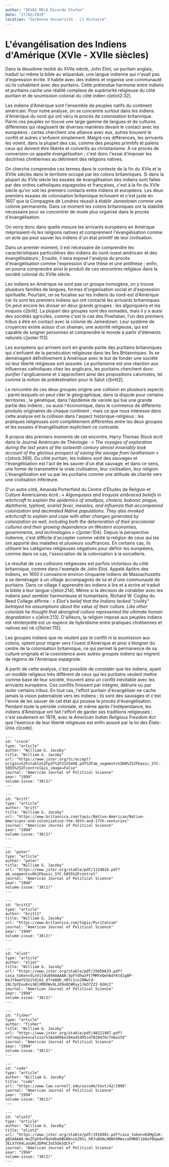 ```yaml
---
author: "DEVAI MELO Ricardo Stefan"
date: "27/02/2020"
location: "Sorbonne Université - L1 Histoire"
---
```


# L'évangélisation des Indiens d'Amérique (XVIe - XVIIe siècles)

Dans la deuxième moitié du XVIIe siècle, John Eliot, un puritain anglais, traduit lui même la bible au wôpanâak, une langue indienne qui n'avait pas d'expression écrite. Il habite avec des indiens et organise une communauté où ils cohabitent avec des puritains. Cette prétendue harmonie entre indiens et puritains cache une réalité complexe de supériorité religieuse du côté puritain et de soumission colonial du côté indien c[eliot2:32].

Les indiens d'Amérique sont l'ensemble de peuples natifs du continent américain. Pour notre analyse, on se concentre surtout dans les indiens d'Amérique du nord qui ont vécu le procès de colonisation britannique. Parmi ces peuples on trouve une large gamme de langues et de cultures différentes qui réagissent de diverses manières devant le contact avec les européens : certes cherchent une alliance avec eux, autres trouvent le conflit et autres s'enfuient simplement. Malgré ces différences, les arrivants les voient, dans la plupart des cas, comme des peuples primitifs et païens ceux qui doivent être libérés et convertis au christianisme. À ce procès de conversion on appelle *évangélisation* ; c'est donc l'essai d'imposer les doctrines chrétiennes au détriment des religions natives.

On cherche comprendre ces termes dans le contexte de la fin du XVIe et le XVIIe siècles dans le territoire occupé par les colons britanniques. Si dans la plupart du XVIe siècle les essaies de évangélisation des indiens sont faites par des ordres catholiques espagnoles et françaises, c'est à la fin du XVIe siècle qu'on voit les premiers contacts entre indiens et européens. Les deux premiers essaies de colonisation britannique échouent et c'est juste en 1607 que la Compagnie de Londres réussit à établir Jamestown comme une colonie permanente. Dans ce moment les colons britanniques ont la stabilité nécessaire pour se concentrer de mode plus organisé dans le procès d'évangélisation.

On verra donc dans quelle mesure les arrivants européens en Amérique méprisaient-ils les religions natives et comprennent l'évangélisation comme un acte qui peut sauver les indiens d'un état primitif de leur civilisation.

Dans un premier moment, il est nécessaire de comprendre les caractéristiques particulières des indiens du nord-ouest américain et des évangélisateurs ; Ensuite, il sera exposé l'analyse du procès d'évangélisation comme l'expression d'une thèse et une antithèse ; enfin, on pourra comprendre ainsi le produit de ces rencontres religieux dans la société colonial du XVIIe siècle.


Les indiens en Amérique ne sont pas un groupe homogène, on y trouve plusieurs familles de langues, formes d'organisation social et d'expression spirituelle. Pourtant, on se focalise sur les indiens du nord-est d'Amérique car ils sont les premiers indiens qui ont contacté les arrivants britanniques. On peut encore les diviser en deux grands groupes : les algonquiens et les iroquois c[britt]. La plupart des groupes sont des nomades, mais il y a aussi des sociétés agricoles, comme c'est le cas des Powhatan, l'un des premiers tribus à être en contact avec la colonie de Jamestown. Leur système de croyances existe autour d'un shaman, une autorité religieuse, qui est capable de soigner personnes et comprendre le monde à partir d'éléments naturels c[poter:113].

Les européens qui arrivent sont en grande partie des puritains britanniques qui s'enfuient de la persécution religieuse dans les Îles Britanniques. Ils se déménagent définitivement à Amérique avec le but de fonder une société où leur liberté religieuse soit assurée. Le puritanisme est une réaction aux influences catholiques chez les anglicans, les puritains cherchent donc *purifier* l'anglicanisme et s'approchent ainsi des propositions calvinistes, tel comme la notion de prédestination pour le Salut c[britt2].

Le rencontre de ces deux groupes origine une collision en plusieurs aspects : parmi lesquels on peut citer le géographique, dans la dispute pour certains territoires ; le génétique, dans l'épidémie de variole qui tue une grande partie des indiens ; ou aussi l'économique, dans le commerce de différents produits originaires de chaque continent ; mais ce que nous intéresse dans cette analyse est la collision dans l'aspect historique-religieux : les pratiques religieuses sont complètement différentes entre les deux groupes et les essaies d'évangélisation explicitent ce contraste.

À propos des premiers moments de cet encontre, Harry Thomas Stock écrit dans le Journal Américain de Théologie : « *The voyages of exploration during the last years of the sixteenth century almost invariably took account of the glorious prospect of saving the savage from heathenism* » c[stock:369]. Du côté puritain, les indiens sont des sauvages et l'évangélisation est l'act de les sauver d'un état sauvage, et dans ce sens, une forme de transmettre la vraie civilisation, leur civilisation, leur religion. L'évangélisation est vu par les puritains comme une attitude de charité vers une civilisation inférieure.

D'un autre côté, Amanda Porterfield du Centre d'Études de Religion et Culture Américaines écrit : « *Algonquians and Iroquois embraced beliefs in witchcraft to explain the epidemics of smallpox, cholera, bubonic plague, diphtheria, typhoid, scarlet fever, measles, and influenza that accompanied colonization and decimated Native populations. They also invoked witchcraft to explain and cope with other changes generated by colonization as well, including both the deterioration of their precolonial cultures and their growing dependence on Western economies, governments, and technologies* » c[poter:104]. Depuis la perspective indienne, c'est difficile d'accepter comme vérité la religion de ceux qui les ont apporté des maladies et plusieurs souffrances. En certains cas, ils utilisent les catégories religieuses négatives pour définir les européens, comme dans ce cas, l'association de la colonisation à la sorcellerie.

Le résultat de ces collisions religieuses est parfois victorieux du côté britannique, comme dans l'exemple de John Eliot. Appelé Apôtre des Indiens, en 1650 il convaincre environ cinquante indiens de Massachusetts à se déménager à un village accompagnés de lui et d'une communauté de puritains. Dans ce village il apprendre les indiens à lire et à écrire et traduit la biblie à leur langue c[eliot:214]. Même si la décision de cohabiter avec les indiens peut sembler harmonieuse et humanitaire, Richard W. Cogley du Reed College affirme : « *Eliot's belief that the Indians lacked "civility" betrayed his assumptions about the value of their culture. Like other colonists he thought that aboriginal culture represented the ultimate human degradation* » c[eliot:213]. D'ailleurs, la religion imposé aux peuples indiens est réinterprété est un espèce de hybridisme entre pratiques chrétiennes et natives est né c[fisher:115].

Les groupes indiens que ne veulent pas le conflit ni la soumission aux colons, optent pour migrer vers l'ouest d'Amérique et ainsi s'éloigner du centre de la colonisation britannique, ce qui permet la permanence de sa culture originale et la coexistence avec autres groupes indiens qui migrent de régions de l'Amérique espagnole.

À partir de cette analyse, c'est possible de constater que les indiens, ayant un modèle religieux très diffèrent de ceux qui les puritains veulent mettre comme base de leur société, trouvent ainsi un conflit inévitable avec les arrivants européens. Ces conflits finissent par intégrer, détruire ou par isoler certains tribus. En tout cas, l'effort puritain d'évangéliser ne cache jamais la vision paternaliste vers les indiens ; ils sont des sauvages et c'est l'envie de les sauver de cet état qui pousse le procès d'évangélisation. Pendant toute la période coloniale, et même après l'indépendance, les indiens d'Amérique ont fait l'effort de garder ses traditions religieuses ; c'est seulement en 1978, avec le *American Indian Religious Freedom Act* que l'exercice de leur liberté religieuse est enfin assuré par la loi des États-Unis c[code].

~~~bibliography
---
id: "stock"
type: "article"
author: "William G. Jacoby"
title: "William G. Jacoby"
url: "https://www.jstor.org/tc/accept?origin=%2Fstable%2Fpdf%2F3155498.pdf%3Fab_segments%3D0%252Fbasic_SYC-5055%252Fcontrol&is_image=False"
journal: "American Journal of Political Science"
year: "1994"
volume-issue: "38(2)"
---

---
id: "britt"
type: "article"
author: "britt"
title: "William G. Jacoby"
url: "https://www.britannica.com/topic/Native-American/Native-Americans-and-colonization-the-16th-and-17th-centuries"
journal: "American Journal of Political Science"
year: "1994"
volume-issue: "38(2)"
---

---
id: "poter"
type: "article"
author: "poter"
title: "William G. Jacoby"
url: "https://www.jstor.org/stable/pdf/1124016.pdf?ab_segments=0%2Fbasic_SYC-5055%2Fcontrol"
journal: "American Journal of Political Science"
year: "1994"
volume-issue: "38(2)"
---

---
id: "britt2"
type: "article"
author: "britt2"
title: "William G. Jacoby"
url: "https://www.britannica.com/topic/Puritanism"
journal: "American Journal of Political Science"
year: "1994"
volume-issue: "38(2)"
---

---
id: "eliot"
type: "article"
author: "eliot"
title: "William G. Jacoby"
url: "https://www.jstor.org/stable/pdf/25056633.pdf?casa_token=5LnVilOu894AAAAA:5pFfdhwzFt7MMYeQehAdrKtd1gAP-KeJf4weYV32ztdj62_d7rm8Qh_nM7c1cn1RNwld-28L7pYEuuKniSBjXMDXWv9LzE9oQCWRyy1JkO7ZZI-92HjI"
journal: "American Journal of Political Science"
year: "1994"
volume-issue: "38(2)"
---

---
id: "fisher"
type: "article"
author: "fisher"
title: "William G. Jacoby"
url: "https://www.jstor.org/stable/pdf/40211987.pdf?refreqid=excelsior%3Aa989be184a45495cd7828476cfe6a15d"
journal: "American Journal of Political Science"
year: "1994"
volume-issue: "38(2)"
---

---
id: "code"
type: "article"
author: "William G. Jacoby"
title: "code"
url: "https://www.law.cornell.edu/uscode/text/42/1996"
journal: "American Journal of Political Science"
year: "1994"
volume-issue: "38(2)"
---

---
id: "eliot2"
type: "article"
author: "William G. Jacoby"
title: "eliot2"
url: "https://www.jstor.org/stable/pdf/1918981.pdf?casa_token=KGMgZuK-gBIAAAAA:NnZFph9vFNuhdbe0BG8KnskZ9Si_hR7uBXALHDWt6MmxcakMH0l1b8afOGpwKSayRW6260oJ1preNUY3i2X0C-3ELX7VX4LavUHj3DPmC3oS5Ok5QCFx"
journal: "American Journal of Political Science"
year: "1994"
volume-issue: "38(2)"
---
~~~
